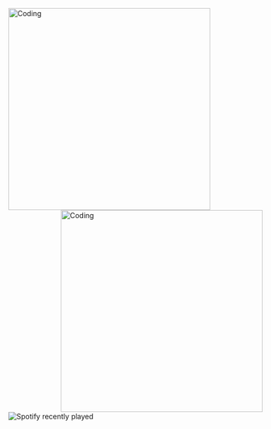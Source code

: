 <img align="left" alt="Coding" width="400" src="https://media0.giphy.com/media/PuvJVM5w0wu6QEUWfq/giphy.gif?cid=ecf05e47pqe959nbbbmx1tg0vbam4gmqr7cqe3t2hm7q5wak&ep=v1_gifs_search&rid=giphy.gif&ct=g"> <img align="right" alt="Coding" width="400" src="https://media0.giphy.com/media/PuvJVM5w0wu6QEUWfq/giphy.gif?cid=ecf05e47pqe959nbbbmx1tg0vbam4gmqr7cqe3t2hm7q5wak&ep=v1_gifs_search&rid=giphy.gif&ct=g">
![Spotify recently played](https://spotify-recently-played-readme.vercel.app/api?user=ae4di7rwegwqrefp3i7f920f1)
